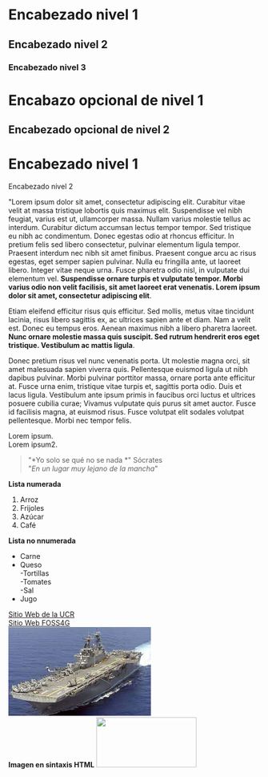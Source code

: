 # Encabezado nivel 1  
## Encabezado nivel 2  
### Encabezado nivel 3  
Encabazo opcional de nivel 1
============================  
Encabezado opcional de nivel 2
-----------------------------  
<h1>Encabezado nivel 1</h1>  
</h2>Encabezado nivel 2</h2>  


"Lorem ipsum dolor sit amet, consectetur adipiscing elit. Curabitur vitae velit at massa tristique lobortis quis maximus elit. Suspendisse vel nibh feugiat, varius est ut, ullamcorper massa. Nullam varius molestie tellus ac interdum. Curabitur dictum accumsan lectus tempor tempor. Sed tristique eu nibh ac condimentum. Donec egestas odio at rhoncus efficitur. In pretium felis sed libero consectetur, pulvinar elementum ligula tempor. Praesent interdum nec nibh sit amet finibus. Praesent congue arcu ac risus egestas, eget semper sapien pulvinar. Nulla eu fringilla ante, ut laoreet libero. Integer vitae neque urna. Fusce pharetra odio nisl, in vulputate dui elementum vel. **Suspendisse ornare turpis et vulputate tempor. Morbi varius odio non velit facilisis, sit amet laoreet erat venenatis. Lorem ipsum dolor sit amet, consectetur adipiscing elit**.

Etiam eleifend efficitur risus quis efficitur. Sed mollis, metus vitae tincidunt lacinia, risus libero sagittis ex, ac ultrices sapien ante et diam. Nam a velit est. Donec eu tempus eros. Aenean maximus nibh a libero pharetra laoreet. __Nunc ornare molestie massa quis suscipit. Sed rutrum hendrerit eros eget tristique. Vestibulum ac mattis ligula__.

Donec pretium risus vel nunc venenatis porta. Ut molestie magna orci, sit amet malesuada sapien viverra quis. Pellentesque euismod ligula ut nibh dapibus pulvinar. Morbi pulvinar porttitor massa, ornare porta ante efficitur at. Fusce urna enim, tristique vitae turpis et, sagittis porta odio. Duis et lacus ligula. Vestibulum ante ipsum primis in faucibus orci luctus et ultrices posuere cubilia curae; Vivamus vulputate quis purus sit amet auctor. Fusce id facilisis magna, at euismod risus. Fusce volutpat elit sodales volutpat pellentesque. Morbi nec tempor felis.

Lorem ipsum.  
Lorem ipsum2.  
> "*Yo solo se qué no se nada *" Sócrates  
> "*En un lugar muy lejano de la mancha*"

**Lista numerada**  
1. Arroz
2. Frijoles
3. Azúcar
4. Café 
 
**Lista no nnumerada**
- Carne  
- Queso  
    -Tortillas  
    -Tomates  
    -Sal  
- Jugo  

[Sitio Web de la UCR](https://www.ucr.ac.cr/)  
[Sitio Web FOSS4G](https://foss4g.org/)  
![Buque de Guerra](Prueba.jpeg)  
**Imagen en sintaxis HTML**
<img src="Prueba.png" width="200" height="100">
 

